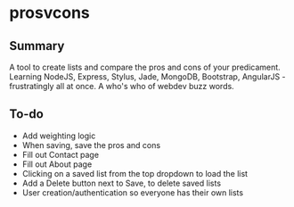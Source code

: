 prosvcons
=========

Summary
-------
A tool to create lists and compare the pros and cons of your predicament.
Learning NodeJS, Express, Stylus, Jade, MongoDB, Bootstrap, AngularJS - frustratingly all at once.  A who's who 
of webdev buzz words.  


To-do
-----
- Add weighting logic
- When saving, save the pros and cons
- Fill out Contact page
- Fill out About page
- Clicking on a saved list from the top dropdown to load the list
- Add a Delete button next to Save, to delete saved lists
- User creation/authentication so everyone has their own lists
